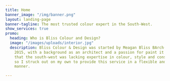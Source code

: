 ```yaml
---
title: Home
banner_image: "/img/banner.png"
layout: landing-page
banner-tagline: The most trusted colour expert in the South-West.
show_services: true
promo:
  heading: Who is Bliss Colour and Design?
  image: "/images/uploads/interior.jpg"
  description: Bliss Colour & Design was started by Meagan Bliss BArch(Hons) in Dunsborough
    2015, with a background as an architect and a passion for paint it became obvious
    that the south-west was lacking expertise in colour, style and construction knowledge
    so I struck out on my own to provide this service in a flexible and effective
    manner.

---
```


